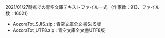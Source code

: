 2021/01/27時点での青空文庫テキストファイル一式
（作家数：913、ファイル数：16021）

- AozoraTxt_SJIS.zip : 青空文庫全文書SJIS版
- AozoraTxt_UTF8.zip : 青空文庫全文書UTF8版
